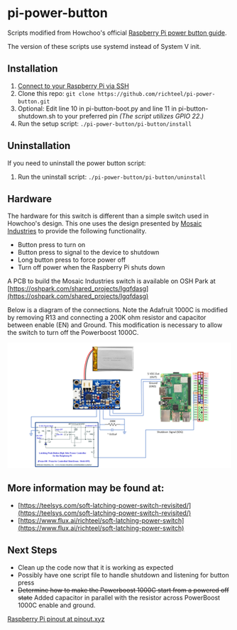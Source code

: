 # pi-power-button

Scripts modified from Howchoo's official [Raspberry Pi power button guide](https://howchoo.com/g/mwnlytk3zmm/how-to-add-a-power-button-to-your-raspberry-pi).

The version of these scripts use systemd instead of System V init.

## Installation

1. [Connect to your Raspberry Pi via SSH](https://howchoo.com/g/mgi3mdnlnjq/how-to-log-in-to-a-raspberry-pi-via-ssh)
1. Clone this repo: `git clone https://github.com/richteel/pi-power-button.git`
1. Optional: Edit line 10 in pi-button-boot.py and line 11 in pi-button-shutdown.sh to your preferred pin *(The script utilizes GPIO 22.)*
1. Run the setup script: `./pi-power-button/pi-button/install`

## Uninstallation

If you need to uninstall the power button script:

1. Run the uninstall script: `./pi-power-button/pi-button/uninstall`

## Hardware

The hardware for this switch is different than a simple switch used in Howchoo's design. This one uses the design presented by [Mosaic Industries](http://www.mosaic-industries.com/embedded-systems/microcontroller-projects/raspberry-pi/on-off-power-controller) to provide the following functionality.

- Button press to turn on
- Button press to signal to the device to shutdown
- Long button press to force power off
- Turn off power when the Raspberry Pi shuts down

A PCB to build the Mosaic Industries switch is available on OSH Park at [https://oshpark.com/shared_projects/Igqfdasg](https://oshpark.com/shared_projects/Igqfdasg)

Below is a diagram of the connections. Note the Adafruit 1000C is modified by removing R13 and connecting a 200K ohm resistor and capacitor between enable (EN) and Ground. This modification is necessary to allow the switch to turn off the Powerboost 1000C.

![Hookup diagram of Raspbery Pi Power Circuit](./images/PowerCircuit.png)

## More information may be found at:

- [https://teelsys.com/soft-latching-power-switch-revisited/](https://teelsys.com/soft-latching-power-switch-revisited/)
- [https://www.flux.ai/richteel/soft-latching-power-switch](https://www.flux.ai/richteel/soft-latching-power-switch)

## Next Steps

- Clean up the code now that it is working as expected
- Possibly have one script file to handle shutdown and listening for button press
- ~~Determine how to make the Powerboost 1000C start from a powered off state~~ Added capacitor in parallel with the resistor across PowerBoost 1000C enable and ground. 


[Raspberry Pi pinout at pinout.xyz](https://pinout.xyz/)
